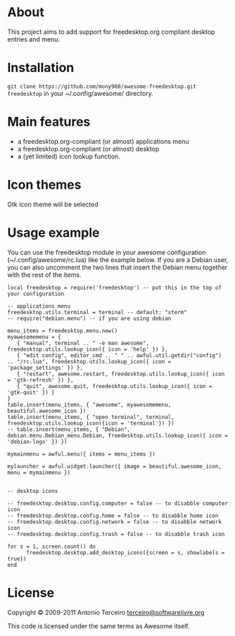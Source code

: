 About
=====

This project aims to add support for freedesktop.org compliant desktop entries
and menu.

Installation
============

`git clone https://github.com/mony960/awesome-freedesktop.git freedesktop` in your ~/.config/awesome/ directory.

Main features
=============

  * a freedesktop.org-compliant (or almost) applications menu
  * a freedesktop.org-compliant (or almost) desktop
  * a (yet limited) icon lookup function.

Icon themes
===========

Gtk icon theme will be selected

Usage example
=============

You can use the freedesktop module in your awesome configuration
(~/.config/awesome/rc.lua) like the example below. If you are a Debian user,
you can also uncomment the two lines that insert the Debian menu together with
the rest of the items.

    local freedesktop = require('freedesktop') -- put this in the top of your configuration
    
    -- applications menu
    freedesktop.utils.terminal = terminal -- default: "xterm"
    -- require("debian.menu") -- if you are using debian
    
    menu_items = freedesktop.menu.new()
    myawesomemenu = {
       { "manual", terminal .. " -e man awesome", freedesktop.utils.lookup_icon({ icon = 'help' }) },
       { "edit config", editor_cmd .. " " .. awful.util.getdir("config") .. "/rc.lua", freedesktop.utils.lookup_icon({ icon = 'package_settings' }) },
       { "restart", awesome.restart, freedesktop.utils.lookup_icon({ icon = 'gtk-refresh' }) },
       { "quit", awesome.quit, freedesktop.utils.lookup_icon({ icon = 'gtk-quit' }) }
    }
    table.insert(menu_items, { "awesome", myawesomemenu, beautiful.awesome_icon })
    table.insert(menu_items, { "open terminal", terminal, freedesktop.utils.lookup_icon({icon = 'terminal'}) })
    -- table.insert(menu_items, { "Debian", debian.menu.Debian_menu.Debian, freedesktop.utils.lookup_icon({ icon = 'debian-logo' }) })
    
    mymainmenu = awful.menu({ items = menu_items })
    
    mylauncher = awful.widget.launcher({ image = beautiful.awesome_icon, menu = mymainmenu })


    -- desktop icons

    -- freedesktop.desktop.config.computer = false -- to disabble computer icon
    -- freedesktop.desktop.config.home = false -- to disabble home icon
    -- freedesktop.desktop.config.network = false -- to disabble network icon
    -- freedesktop.desktop.config.trash = false -- to disabble trash icon

    for s = 1, screen.count() do
          freedesktop.desktop.add_desktop_icons({screen = s, showlabels = true})
    end

License
=======

Copyright © 2009-2011 Antonio Terceiro <terceiro@softwarelivre.org>

This code is licensed under the same terms as Awesome itself.
